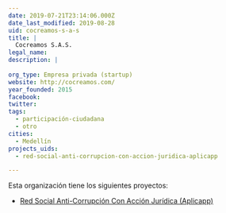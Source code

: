 ```yaml
---
date: 2019-07-21T23:14:06.000Z
date_last_modified: 2019-08-28
uid: cocreamos-s-a-s
title: |
  Cocreamos S.A.S.
legal_name: 
description: |
  
org_type: Empresa privada (startup)
website: http://cocreamos.com/
year_founded: 2015
facebook: 
twitter: 
tags:
  - participación-ciudadana
  - otro
cities: 
  - Medellín
projects_uids:
  - red-social-anti-corrupcion-con-accion-juridica-aplicapp

---
```


Esta organización tiene los siguientes proyectos:

- [Red Social Anti-Corrupción Con Acción Jurídica (Aplicapp)](/proyectos/red-social-anti-corrupcion-con-accion-juridica-aplicapp)
